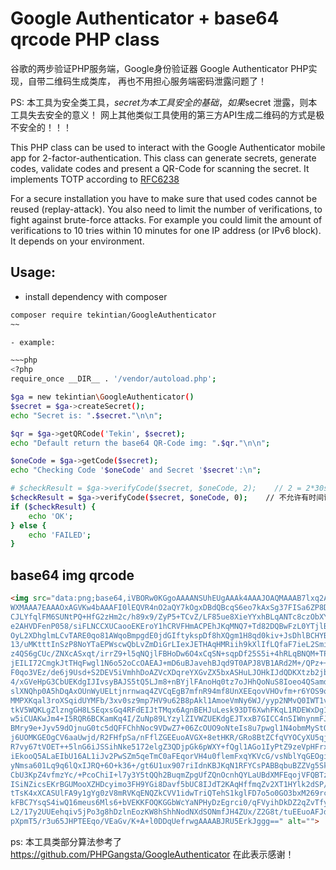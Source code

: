Google Authenticator + base64 qrcode PHP class
==============================

谷歌的两步验证PHP服务端，Google身份验证器 Google Authenticator PHP实现，自带二维码生成类库， 再也不用担心服务端密码泄露问题了！

PS: 本工具为安全类工具，$secret 为本工具安全的基础， 如果$secret 泄露，则本工具失去安全的意义！ 网上其他类似工具使用的第三方API生成二维码的方式是极不安全的！！！



This PHP class can be used to interact with the Google Authenticator mobile app for 2-factor-authentication. This class
can generate secrets, generate codes, validate codes and present a QR-Code for scanning the secret. It implements TOTP 
according to [RFC6238](https://tools.ietf.org/html/rfc6238)

For a secure installation you have to make sure that used codes cannot be reused (replay-attack). You also need to
limit the number of verifications, to fight against brute-force attacks. For example you could limit the amount of
verifications to 10 tries within 10 minutes for one IP address (or IPv6 block). It depends on your environment.

Usage:
------

- install dependency with composer
~~~sh
composer require tekintian/GoogleAuthenticator
~~

- example:

~~~php
<?php
require_once __DIR__ . '/vendor/autoload.php';

$ga = new tekintian\GoogleAuthenticator()
$secret = $ga->createSecret();
echo "Secret is: ".$secret."\n\n";

$qr = $ga->getQRCode('Tekin', $secret);
echo "Default return the base64 QR-Code img: ".$qr."\n\n";

$oneCode = $ga->getCode($secret);
echo "Checking Code '$oneCode' and Secret '$secret':\n";

# $checkResult = $ga->verifyCode($secret, $oneCode, 2);    // 2 = 2*30sec clock tolerance  可以有1分钟的时间误差
$checkResult = $ga->verifyCode($secret, $oneCode, 0);    // 不允许有时间误差
if ($checkResult) {
    echo 'OK';
} else {
    echo 'FAILED';
}
~~~


## base64 img qrcode
~~~html
<img src="data:png;base64,iVBORw0KGgoAAAANSUhEUgAAAk4AAAJOAQMAAAB7lxq2AAAABlBMVEX///8AAABVwtN+AAAACXBI
WXMAAA7EAAAOxAGVKw4bAAAFI0lEQVR4nO2aQY7kOgxDBdQBcqS6eo7kAxSg37FISa6ZP8DsbAy9
CJLYfqlFM6SUNtPQ+HfG2zHm2c/h89x9/ZyP5+TCvZ/LF85ue8XieYYxhBLqANTc8czObXY92x7e
e2AHVDFenP058/siFLNCCXUCaooEKEroY1hCRVFHmACPEhJKqMNQ7+Td82DQBwFzL0YTjlBCHYia
OyL2XDhglmLCvTARE0qo81AWqoBmpgdE0jdGIftykspDf8hXQgm1H8qd0kiv+JsDhlBCHYBax7yH
13/uMKtttInSzP8NoYTaEPWscwQbLvZmDiGrLIexJETHAqHMRiih9kXlIfLQfaF7ieL2SmirDX5z
z4QS6gCUc/ZNXcASxqt/irrZ9+l5qNQjlFBHoDw6O4xCqSN+sqpDf25S5i+4hRLqBNQM+TPxhFKY
jEILI72CmgkJtTHqFwgl1N6o52oCcOAEAJ+mD6uBJavehBJqd9T0APJ8VB1ARd2M+/QPz++1UziJ
F0qo3VEz/de6j9Usd+S2DEV5iVmhhDoAZVcXDqreYXGvZX5bxASHuLJOHkIJdQDKXtzb2jb8PDXV
4/xGVeHpG3CbUEKdgIJIvsyBAJS5tQ5LJm8+nBYjlFAnoHq0tz7oJHhQoNuS8Ioeo4QSamdUhSIW
slXNQhp0A5hDqAxOUnWyUELtjnrnwaq4ZVCqEgB7mfnR94mf8UnXEEqovVHOvfm+r6YOS9oPC4Qp
MMPXKqal3roXSqidUYMFb/3xv0sz9mp7HV9u62B8pAkl1AmoeVmNy6WJ/yyp2NMvQ0IWT1vMRiih
tkV5WQKLgZlzngGH8LSEqxsGq4RFdEIJtTMqx6AgnBEHJuLesk93DT6XwhFKqL1RDEWxDg17ymVK
w5iCUAKwJm4+I5RQR6BCKamKq4I/ZuNp89LYzylZIVWZUEKdgEJTxxB7GICC4nSIWnynmFJvQgl1
BMry9e+Jyv59dOjnuG0tc5dQFFChhNoc9VDwZ7+06ZcOUO9oNteIs8u7pwgl1N4obmMyStQcdW/x
j6UOMKGEOgCV6aaUwjd/R2FHfpSa/nFflZGEEuoAVGX+8etHKR/GRo8BtZCfqVYOCyXU5qjUgjHa
R7vy67tVOET++5lnG6iJSSihNke5172elgZ3QDjpGk6pWXY+fQgl1AGo1IyPtZ9zeVpHFrxNWzx4
iEkooQ5ALaEIbU16AL1iJv2PwSZm5qeTmC0aFEqorVH4u0flemFxqYKVcG/vsNblYqGEOgiFAARf
yNmsa601Lq9q6lQxIJRQ+6O+k36+/gt6U1ux907riIdnKBJKqN1RFYCsPABBqbuBZZVg5Sk4QDhC
CbU3KpZ4vfmzYc/+PcoChiI+l7y3Y5tQQh2BuqmZpgUfZQnOcnhQYLaUBdXMFEqojVFQBTzAM+fQ
ISiNZicsEKrBGUMooXZHDcyimo3FH9YGi8Davf5bUC8IJdT2KAqHffmqZv2XT1HYlk2dSP/ISEIJ
tTsK4xXCASUlFA9y1gYg0zV8mRVKqENQZkCVV1idwTriQTehS1kglFD7o5o0GO3bxM269rcAHNY2
kFBC7YsqS4iwQ16meus6Mls6+bVEKKFOQKGGbWcYaNPHyDzEgrci0/qFVyihDkDZ2qZvTfy2uFqY
L2/17y2UUEehqiv5jPo3g8hDzlnEozKW8hShhNodNXdSONmfJH4ZUx/Z2G8t/tuEEuoAFJdRJL2G
pXpmT5/r3u65JHPTEEqo/VEaGv/K+A+l0DDqUefrwgAAAABJRU5ErkJggg==" alt="">

~~~

ps: 本工具类部分算法参考了 https://github.com/PHPGangsta/GoogleAuthenticator 在此表示感谢！


